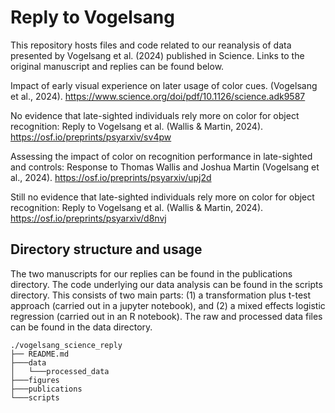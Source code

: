 # Reply to Vogelsang 

This repository hosts files and code related to our reanalysis of data presented by Vogelsang et al. (2024) published in Science. Links to the original manuscript and replies can be found below.

  Impact of early visual experience on later usage of color cues. (Vogelsang et al., 2024). https://www.science.org/doi/pdf/10.1126/science.adk9587
 
  No evidence that late-sighted individuals rely more on color for object recognition: Reply to Vogelsang et al. (Wallis & Martin, 2024). https://osf.io/preprints/psyarxiv/sv4pw

  Assessing the impact of color on recognition performance in late-sighted and controls: Response to Thomas Wallis and Joshua Martin (Vogelsang et al., 2024). https://osf.io/preprints/psyarxiv/upj2d

  Still no evidence that late-sighted individuals rely more on color for object recognition: Reply to Vogelsang et al. (Wallis & Martin, 2024). https://osf.io/preprints/psyarxiv/d8nvj

## Directory structure and usage

The two manuscripts for our replies can be found in the publications directory. The code underlying our data analysis can be found in the scripts directory. This consists of two main parts: (1) a transformation plus t-test approach (carried out in a jupyter notebook), and (2) a mixed effects logistic regression (carried out in an R notebook). The raw and processed data files can be found in the data directory.
```shell
./vogelsang_science_reply
├── README.md
├───data
│   └───processed_data
├───figures
├───publications
└───scripts
```

